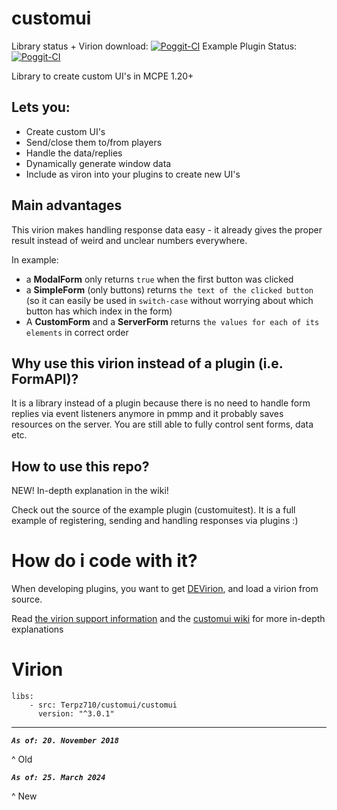 # customui
Library status + Virion download: [![Poggit-CI](https://poggit.pmmp.io/ci.badge/Terpz710/customui/customui)](https://poggit.pmmp.io/ci/Terpz710/customui/customui)
Example Plugin Status: [![Poggit-CI](https://poggit.pmmp.io/ci.badge/Terpz710/customui/customuitest)](https://poggit.pmmp.io/ci/Terpz710/customui/customuitest)

Library to create custom UI's in MCPE 1.20+
## Lets you:
- Create custom UI's
- Send/close them to/from players
- Handle the data/replies
- Dynamically generate window data
- Include as viron into your plugins to create new UI's

## Main advantages
This virion makes handling response data easy - it already gives the proper result instead of weird and unclear numbers everywhere.

In example:
 - a **ModalForm** only returns `true` when the first button was clicked
 - a **SimpleForm** (only buttons) returns `the text of the clicked button` (so it can easily be used in `switch-case` without worrying about which button has which index in the form)
 - A **CustomForm** and a **ServerForm** returns `the values for each of its elements` in correct order

## Why use this virion instead of a plugin (i.e. FormAPI)?
It is a library instead of a plugin because there is no need to handle form replies via event listeners anymore in pmmp
and it probably saves resources on the server.
You are still able to fully control sent forms, data etc.

## How to use this repo?
NEW! In-depth explanation in the wiki!

Check out the source of the example plugin (customuitest). It is a full example of registering, sending and handling responses via plugins :)

# How do i code with it?
When developing plugins, you want to get [DEVirion](https://github.com/poggit/devirion), and load a virion from source.

Read [the virion support information](https://github.com/poggit/support) and the [customui wiki](https://github.com/thebigsmilexd/customui/wiki) for more in-depth explanations

# Virion

```
libs:
    - src: Terpz710/customui/customui
      version: "^3.0.1"
```

---
**_`As of: 20. November 2018`_**

^ Old

**_`As of: 25. March 2024`_**

^ New
